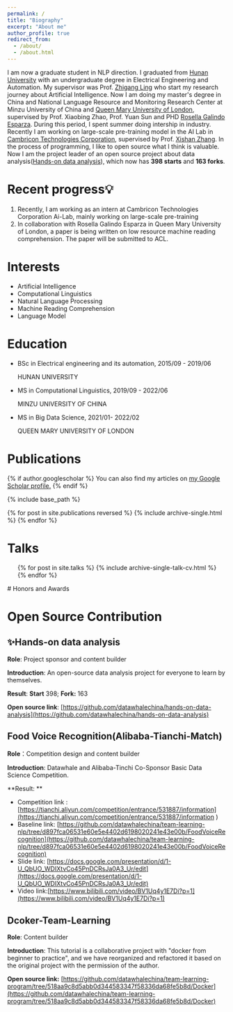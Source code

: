 ```yaml
---
permalink: /
title: "Biography"
excerpt: "About me"
author_profile: true
redirect_from: 
  - /about/
  - /about.html
---
```

I am now a graduate student in NLP direction. I graduated from [Hunan University](http://www-en.hnu.edu.cn/) with an undergraduate degree in Electrical Engineering and Automation. My supervisor was Prof. [Zhigang Ling](http://eeit.hnu.edu.cn/info/1307/4568.htm) who start my research journey about Artificial Intelligence. Now I am doing my master's degree in China and National Language Resource and Monitoring Research Center at Minzu University of China and [Queen Mary University of London](https://www.qmul.ac.uk/), supervised by Prof. Xiaobing Zhao, Prof. Yuan Sun and PHD [Rosella Galindo Esparza](https://scholar.google.com/citations?user=oxqjNj8AAAAJ&hl=en). During this period, I spent summer doing intership in industry. Recently I am working on large-scale pre-training model in the AI Lab in [Cambricon Technologies Corporation](https://www.cambricon.com/), supervised by Prof. [Xishan Zhang](http://people.ucas.edu.cn/~zhangxishan?language=en). In the process of programming, I like to open source what I think is valuable. Now I am the project leader of an open source project about data analysis([Hands-on data analysis](https://github.com/datawhalechina/hands-on-data-analysis/blob/master/README-English.md)), which now has **398 starts** and **163 forks**.
# Recent progress💡

1. Recently, I am working as an intern at Cambricon Technologies Corporation Ai-Lab, mainly working on large-scale pre-training
2. In collaboration with Rosella Galindo Esparza in Queen Mary University of London, a paper is being written on low resource machine reading comprehension. The paper will be submitted to ACL.

# Interests

- Artificial Intelligence
- Computational Linguistics
- Natural Language Processing
- Machine Reading Comprehension
- Language Model

# Education

- BSc in Electrical engineering and its automation, 2015/09 - 2019/06

  HUNAN UNIVERSITY

- MS in Computational Linguistics, 2019/09 - 2022/06

  MINZU UNIVERSITY OF CHINA

- MS in Big Data Science, 2021/01- 2022/02

  QUEEN MARY UNIVERSITY OF LONDON
  

# Publications

{% if author.googlescholar %}
  You can also find my articles on <u><a href="{{author.googlescholar}}">my Google Scholar profile</a>.</u>
{% endif %}

{% include base_path %}

{% for post in site.publications reversed %}
  {% include archive-single.html %}
{% endfor %}

# Talks
<ul>{% for post in site.talks %}
  {% include archive-single-talk-cv.html %}
{% endfor %}</ul>
# Honors and Awards



Open Source Contribution
======
## ✨Hands-on data analysis
**Role**: Project sponsor and content builder

**Introduction**: An open-source data analysis project for everyone to learn by themselves.

**Result**: **Start** 398; **Fork:** 163

**Open source link**: [https://github.com/datawhalechina/hands-on-data-analysis](https://github.com/datawhalechina/hands-on-data-analysis)

## Food Voice Recognition(Alibaba-Tianchi-Match)

**Role**：Competition design and content builder

**Introduction**: Datawhale and Alibaba-Tinchi Co-Sponsor Basic Data Science Competition.

**Result: **

-  Competition link : [https://tianchi.aliyun.com/competition/entrance/531887/information](https://tianchi.aliyun.com/competition/entrance/531887/information ) 
-  Baseline link: [https://github.com/datawhalechina/team-learning-nlp/tree/d897fca06531e60e5e4402d6198020241e43e00b/FoodVoiceRecognition](https://github.com/datawhalechina/team-learning-nlp/tree/d897fca06531e60e5e4402d6198020241e43e00b/FoodVoiceRecognition)
- Slide link: [https://docs.google.com/presentation/d/1-U_QbUO_WDIXtvCo45PnDCRsJa0A3_Ur/edit](https://docs.google.com/presentation/d/1-U_QbUO_WDIXtvCo45PnDCRsJa0A3_Ur/edit)
- Video link:[https://www.bilibili.com/video/BV1Uq4y1E7Di?p=1](https://www.bilibili.com/video/BV1Uq4y1E7Di?p=1)

## Dcoker-Team-Learning

**Role**: Content builder

**Introduction**: This tutorial is a collaborative project with "docker from beginner to practice", and we have reorganized and refactored it based on the original project with the permission of the author.

**Open source link:** [https://github.com/datawhalechina/team-learning-program/tree/518aa9c8d5abb0d344583347f58336da68fe5b8d/Docker](https://github.com/datawhalechina/team-learning-program/tree/518aa9c8d5abb0d344583347f58336da68fe5b8d/Docker)

